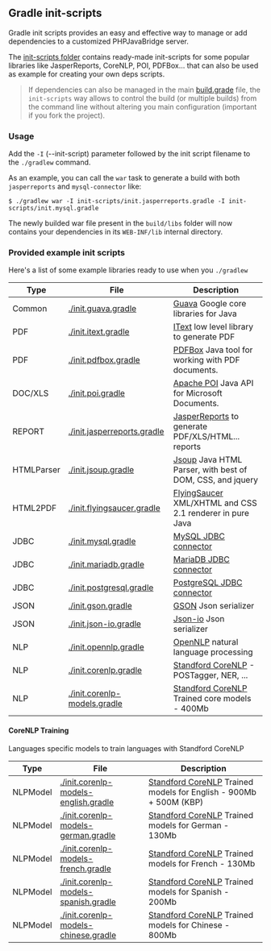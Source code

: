 ## Gradle init-scripts

Gradle init scripts provides an easy and effective way to manage or add dependencies to a customized PHPJavaBridge server.

The [init-scripts folder](https://github.com/belgattitude/php-java-bridge/tree/master/init-scripts) 
contains ready-made init-scripts for some popular libraries like JasperReports, CoreNLP, POI, PDFBox... that
can also be used as example for creating your own deps scripts.

> If dependencies can also be managed in the main [build.grade](https://github.com/belgattitude/php-java-bridge/blob/master/build.gradle) file,
> the `init-scripts` way allows to control the build (or multiple builds) from the command line without altering
> you main configuration (important if you fork the project).     
 
### Usage 

Add the `-I` (--init-script) parameter followed by the init script filename to the `./gradlew` command.

As an example, you can call the `war` task to generate a build with both `jasperreports` and `mysql-connector` like:

```shell
$ ./gradlew war -I init-scripts/init.jasperreports.gradle -I init-scripts/init.mysql.gradle
```

The newly builded war file present in the `build/libs` folder will now contains your dependencies
in its `WEB-INF/lib` internal directory.

### Provided example init scripts

Here's a list of some example libraries ready to use when you `./gradlew` 

| Type       | File | Description | 
|------------| ---- | ----------- |
| Common     | [./init.guava.gradle](https://github.com/belgattitude/php-java-bridge/blob/master/init-scripts/init.guava.gradle) | [Guava](https://github.com/google/guava) Google core libraries for Java |
| PDF        | [./init.itext.gradle](https://github.com/belgattitude/php-java-bridge/blob/master/init-scripts/init.itext.gradle) | [IText](http://itextpdf.com/) low level library to generate PDF |
| PDF        | [./init.pdfbox.gradle](https://github.com/belgattitude/php-java-bridge/blob/master/init-scripts/init.pdfbox.gradle) | [PDFBox](http://pdfbox.apache.org/) Java tool for working with PDF documents. |
| DOC/XLS    | [./init.poi.gradle](https://github.com/belgattitude/php-java-bridge/blob/master/init-scripts/init.poi.gradle) | [Apache POI](https://poi.apache.org/) Java API for Microsoft Documents. |
| REPORT     | [./init.jasperreports.gradle](https://github.com/belgattitude/php-java-bridge/blob/master/init-scripts/init.jasperreports.gradle) | [JasperReports](http://community.jaspersoft.com/project/jasperreports-library) to generate PDF/XLS/HTML... reports |
| HTMLParser | [./init.jsoup.gradle](https://github.com/belgattitude/php-java-bridge/blob/master/init-scripts/init.jsoup.gradle) | [Jsoup](https://github.com/jhy/jsoup/) Java HTML Parser, with best of DOM, CSS, and jquery |
| HTML2PDF   | [./init.flyingsaucer.gradle](https://github.com/belgattitude/php-java-bridge/blob/master/init-scripts/init.flyingsaucer.gradle) | [FlyingSaucer](https://github.com/flyingsaucerproject/flyingsaucer) XML/XHTML and CSS 2.1 renderer in pure Java |
| JDBC       | [./init.mysql.gradle](https://github.com/belgattitude/php-java-bridge/blob/master/init-scripts/init.mysql.gradle) | [MySQL JDBC connector](http://dev.mysql.com) |
| JDBC       | [./init.mariadb.gradle](https://github.com/belgattitude/php-java-bridge/blob/master/init-scripts/init.mariadb.gradle) | [MariaDB JDBC connector](http://mariadb.org) |
| JDBC       | [./init.postgresql.gradle](https://github.com/belgattitude/php-java-bridge/blob/master/init-scripts/init.postgresql.gradle) | [PostgreSQL JDBC connector](https://jdbc.postgresql.org/) |
| JSON       | [./init.gson.gradle](https://github.com/belgattitude/php-java-bridge/blob/master/init-scripts/init.gson.gradle) | [GSON](https://github.com/google/gson) Json serializer |
| JSON       | [./init.json-io.gradle](https://github.com/belgattitude/php-java-bridge/blob/master/init-scripts/init.json-io.gradle) | [Json-io](https://github.com/jdereg/json-io) Json serializer |
| NLP        | [./init.opennlp.gradle](https://github.com/belgattitude/php-java-bridge/blob/master/init-scripts/init.opennlp.gradle) | [OpenNLP](https://opennlp.apache.org/) natural language processing |
| NLP        | [./init.corenlp.gradle](https://github.com/belgattitude/php-java-bridge/blob/master/init-scripts/init.corenlp.gradle) | [Standford CoreNLP](http://stanfordnlp.github.io/CoreNLP) - POSTagger, NER, ... |
| NLP        | [./init.corenlp-models.gradle](https://github.com/belgattitude/php-java-bridge/blob/master/init-scripts/init.corenlp-models.gradle) | [Standford CoreNLP](http://stanfordnlp.github.io/CoreNLP) Trained core models - 400Mb |

#### CoreNLP Training 

Languages specific models to train languages with Standford CoreNLP

| Type       | File | Description | 
|------------| ---- | ----------- |
| NLPModel   | [./init.corenlp-models-english.gradle](https://github.com/belgattitude/php-java-bridge/blob/master/init-scripts/init.corenlp-models-english.gradle) | [Standford CoreNLP](http://stanfordnlp.github.io/CoreNLP) Trained models for English - 900Mb + 500M (KBP) |
| NLPModel   | [./init.corenlp-models-german.gradle](https://github.com/belgattitude/php-java-bridge/blob/master/init-scripts/init.corenlp-models-german.gradle) | [Standford CoreNLP](http://stanfordnlp.github.io/CoreNLP) Trained models for German - 130Mb |
| NLPModel   | [./init.corenlp-models-french.gradle](https://github.com/belgattitude/php-java-bridge/blob/master/init-scripts/init.corenlp-models-french.gradle) | [Standford CoreNLP](http://stanfordnlp.github.io/CoreNLP) Trained models for French - 130Mb |
| NLPModel   | [./init.corenlp-models-spanish.gradle](https://github.com/belgattitude/php-java-bridge/blob/master/init-scripts/init.corenlp-models-spanish.gradle) | [Standford CoreNLP](http://stanfordnlp.github.io/CoreNLP) Trained models for Spanish - 200Mb |
| NLPModel   | [./init.corenlp-models-chinese.gradle](https://github.com/belgattitude/php-java-bridge/blob/master/init-scripts/init.corenlp-models-chinese.gradle) | [Standford CoreNLP](http://stanfordnlp.github.io/CoreNLP) Trained models for Chinese - 800Mb |
